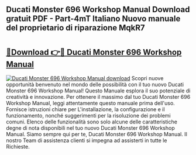 ## Ducati Monster 696 Workshop Manual Download gratuit PDF - Part-4mT Italiano Nuovo manuale del proprietario di riparazione MqkR7

# <h2><a href="http://dfbpry.blite.top/?on=Ducati+Monster+696+Workshop+Manual">🔗Download 👉🔴 Ducati Monster 696 Workshop Manual</a></h2>

[![Ducati Monster 696 Workshop Manual download](https://i.imgur.com/lujVjoI.png)](http://dfbpry.blite.top/?on=Ducati+Monster+696+Workshop+Manual)
Scopri nuove opportunità benvenuto nel mondo delle possibilità con il tuo nuovo Ducati Monster 696 Workshop Manual! Questo Manuale esplora il suo potenziale di creatività e innovazione. Per ottenere il massimo dal tuo Ducati Monster 696 Workshop Manual, leggi attentamente questo manuale prima dell'uso. Fornisce istruzioni chiare per L'installazione, la configurazione e il funzionamento, nonché suggerimenti per la risoluzione dei problemi comuni. Elenco delle funzionalità sono solo alcune delle caratteristiche degne di nota disponibili nel tuo nuovo Ducati Monster 696 Workshop Manual. Siamo sempre qui per te, Ducati Monster 696 Workshop Manual. Il nostro Team di assistenza clienti si impegna ad assisterti in tutte le Richieste.
